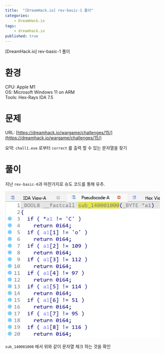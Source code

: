 ```yaml
---
title:  "[DreamHack.io] rev-basic-1 풀이"
categories:
    - DreamHack.io
tags:
    - dreamhack.io
published: true
---
```

[DreamHack.io] rev-basic-1 풀이

# 환경
CPU: Apple M1   
OS: Microsoft Windows 11 on ARM   
Tools: Hex-Rays IDA 7.5   

# 문제
URL: [https://dreamhack.io/wargame/challenges/15/](https://dreamhack.io/wargame/challenges/15/)

요약: `chall1.exe` 로부터 `correct` 를 출력 할 수 있는 문자열을 찾기

# 풀이
지난 `rev-basic-0`과 마찬가지로 슈도 코드를 통해 유추.

![](../assets/DreamHack/rev-basic-1.png)

`sub_140001000` 에서 위와 같이 문자열 체크 하는 것을 확인